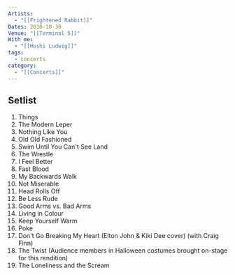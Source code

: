 ```yaml
---
Artists:
  - "[[Frightened Rabbit]]"
Dates: 2010-10-30
Venue: "[[Terminal 5]]"
With me:
  - "[[Hoshi Ludwig]]"
tags:
  - concerts
category:
  - "[[Concerts]]"
---
```


## Setlist

1. Things
2. The Modern Leper
3. Nothing Like You
4. Old Old Fashioned
5. Swim Until You Can't See Land
6. The Wrestle
7. I Feel Better
8. Fast Blood
9. My Backwards Walk
10. Not Miserable
11. Head Rolls Off
12. Be Less Rude
13. Good Arms vs. Bad Arms
14. Living in Colour
15. Keep Yourself Warm
16. Poke
17. Don't Go Breaking My Heart (Elton John & Kiki Dee cover) (with Craig Finn)
18. The Twist (Audience members in Halloween costumes brought on-stage for this rendition)
19. The Loneliness and the Scream
